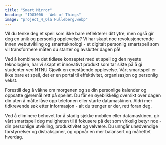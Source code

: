 ```yaml
---
title: "Smart Mirror"
heading: "IDG3006 - Web of Things"
image: "project_4_Ola Hulleberg.webp"
---
```


Vil du tenke deg et speil som ikke bare reflekterer ditt ytre, men også gir deg en unik og personlig opplevelse? Vi har skapt noe revolusjonerende innen webutvikling og smartteknologi - et digitalt personlig smartspeil som vil transformere måten du starter og avslutter dagen på!

Ved å kombinere det tidløse konseptet med et speil og den nyeste teknologien, har vi skapt et innovativt produkt som tar sikte på å gi studenter ved NTNU Gjøvik en enestående opplevelse. Vårt smartspeil er ikke bare et speil, det er en portal til effektivitet, organisasjon og personlig vekst.

Forestill deg å våkne om morgenen og se din personlige kalender og oppsatte gjøremål rett på speilet. Du får en øyeblikkelig oversikt over dagen din uten å måtte låse opp telefonen eller starte datamaskinen. Aldri mer tidkrevende søk etter informasjon - alt du trenger er der, rett foran deg.

Ved å eliminere behovet for å stadig sjekke mobilen eller datamaskinen, gir vårt smartspeil deg muligheten til å fokusere på det som virkelig betyr noe - din personlige utvikling, produktivitet og velvære. Du unngår unødvendige forstyrrelser og distraksjoner, og oppnår en mer balansert og målrettet hverdag.
